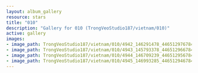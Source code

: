```yaml
---
layout: album_gallery
resource: stars
title: "010"
description: "Gallery for 010 (TrongVeoStudio187/vietnam/010)"
active: gallery
images:
- image_path: TrongVeoStudio187/vietnam/010/4942_146291478_446512976784598_4892720750885852237_n.jpg
- image_path: TrongVeoStudio187/vietnam/010/4943_145793378_446512966784599_587471269298666112_n.jpg
- image_path: TrongVeoStudio187/vietnam/010/4944_146709239_446512956784600_4907846961406769439_n.jpg
- image_path: TrongVeoStudio187/vietnam/010/4945_146993285_446512946784601_6178245989713205353_n.jpg
---
```

